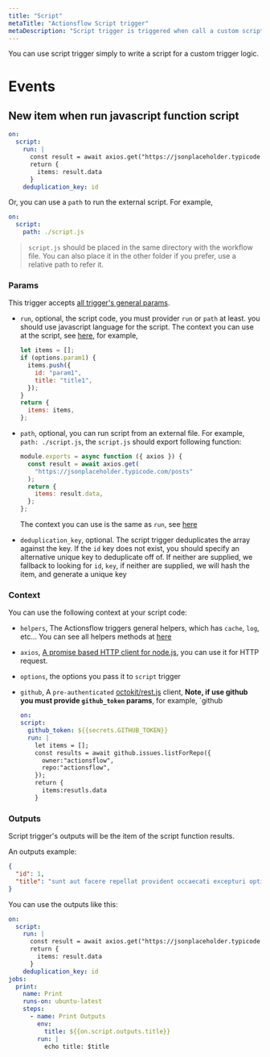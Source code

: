 ```yaml
---
title: "Script"
metaTitle: "Actionsflow Script trigger"
metaDescription: "Script trigger is triggered when call a custom script function returns."
---
```


You can use script trigger simply to write a script for a custom trigger logic.

# Events

## New item when run javascript function script

```yaml
on:
  script:
    run: |
      const result = await axios.get("https://jsonplaceholder.typicode.com/posts")
      return {
        items: result.data
      }
    deduplication_key: id
```

Or, you can use a `path` to run the external script. For example,

```yaml
on:
  script:
    path: ./script.js
```

> `script.js` should be placed in the same directory with the workflow file. You can also place it in the other folder if you prefer, use a relative path to refer it.

### Params

This trigger accepts [all trigger's general params](https://actionsflow.github.io/docs/triggers/#general-params-for-triggers).

- `run`, optional, the script code, you must provider `run` or `path` at least. you should use javascript language for the script. The context you can use at the script, see [here](#context), for example,

  ```javascript
  let items = [];
  if (options.param1) {
    items.push({
      id: "param1",
      title: "title1",
    });
  }
  return {
    items: items,
  };
  ```

- `path`, optional, you can run script from an external file. For example, `path: ./script.js`, the `script.js` should export following function:

  ```javascript
  module.exports = async function ({ axios }) {
    const result = await axios.get(
      "https://jsonplaceholder.typicode.com/posts"
    );
    return {
      items: result.data,
    };
  };
  ```

  The context you can use is the same as `run`, see [here](#context)

- `deduplication_key`, optional. The script trigger deduplicates the array against the key. If the `id` key does not exist, you should specify an alternative unique key to deduplicate off of. If neither are supplied, we fallback to looking for `id`, `key`, if neither are supplied, we will hash the item, and generate a unique key

### Context

You can use the following context at your script code:

- `helpers`, The Actionsflow triggers general helpers, which has `cache`, `log`, etc... You can see all helpers methods at [here](/docs/reference/4-trigger-helpers.md)

- `axios`, [A promise based HTTP client for node.js](https://github.com/axios/axios), you can use it for HTTP request.

- `options`, the options you pass it to `script` trigger

- `github`, A `pre-authenticated` [octokit/rest.js](https://github.com/octokit/rest.js) client, **Note, if use github you must provide `github_token` params**, for example, `github

  ```yaml
  on:
  script:
    github_token: ${{secrets.GITHUB_TOKEN}}
    run: |
      let items = [];
      const results = await github.issues.listForRepo({
        owner:"actionsflow",
        repo:"actionsflow",
      });
      return {
        items:resutls.data
      }
  ```

### Outputs

Script trigger's outputs will be the item of the script function results.

An outputs example:

```json
{
  "id": 1,
  "title": "sunt aut facere repellat provident occaecati excepturi optio reprehenderit"
}
```

You can use the outputs like this:

```yaml
on:
  script:
    run: |
      const result = await axios.get("https://jsonplaceholder.typicode.com/posts")
      return {
        items: result.data
      }
    deduplication_key: id
jobs:
  print:
    name: Print
    runs-on: ubuntu-latest
    steps:
      - name: Print Outputs
        env:
          title: ${{on.script.outputs.title}}
        run: |
          echo title: $title
```
